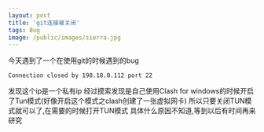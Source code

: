 ```yaml
---
layout: post
title: 'git连接被关闭'
tags: Bug
image: /public/images/sierra.jpg
---
```

今天遇到了一个在使用git的时候遇到的bug
```shell
Connection closed by 198.18.0.112 port 22
```
发现这个ip是一个私有ip
经过摸索发现是自己使用Clash for windows的时候开启了Tun模式(好像开启这个模式之clash创建了一张虚拟网卡)
所以只要关闭TUN模式就可以了,在需要的时候打开TUN模式
具体什么原因不知道,等到以后有时间再来研究